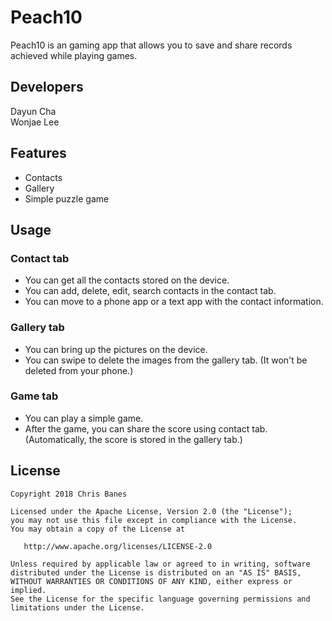 # Peach10
Peach10 is an gaming app that allows you to save and share records achieved while playing games.

## Developers
Dayun Cha  
Wonjae Lee

## Features
- Contacts
- Gallery
- Simple puzzle game

## Usage
### Contact tab
- You can get all the contacts stored on the device.
- You can add, delete, edit, search contacts in the contact tab.
- You can move to a phone app or a text app with the contact information.

### Gallery tab 
- You can bring up the pictures on the device.
- You can swipe to delete the images from the gallery tab. (It won't be deleted from your phone.)

### Game tab 
- You can play a simple game.
- After the game, you can share the score using contact tab.(Automatically, the score is stored in the gallery tab.)


License
--------

    Copyright 2018 Chris Banes

    Licensed under the Apache License, Version 2.0 (the "License");
    you may not use this file except in compliance with the License.
    You may obtain a copy of the License at

       http://www.apache.org/licenses/LICENSE-2.0

    Unless required by applicable law or agreed to in writing, software
    distributed under the License is distributed on an "AS IS" BASIS,
    WITHOUT WARRANTIES OR CONDITIONS OF ANY KIND, either express or implied.
    See the License for the specific language governing permissions and
    limitations under the License.
